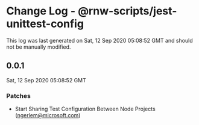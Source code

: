 # Change Log - @rnw-scripts/jest-unittest-config

This log was last generated on Sat, 12 Sep 2020 05:08:52 GMT and should not be manually modified.

<!-- Start content -->

## 0.0.1

Sat, 12 Sep 2020 05:08:52 GMT

### Patches

- Start Sharing Test Configuration Between Node Projects (ngerlem@microsoft.com)
